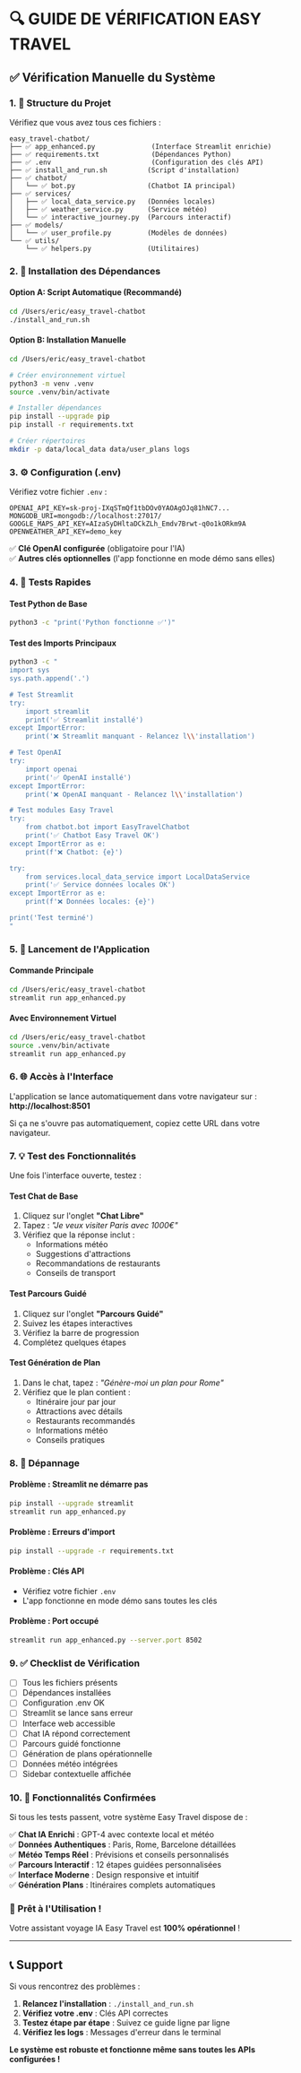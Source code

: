 # 🔍 GUIDE DE VÉRIFICATION EASY TRAVEL

## ✅ Vérification Manuelle du Système

### 1. 📁 Structure du Projet
Vérifiez que vous avez tous ces fichiers :

```
easy_travel-chatbot/
├── ✅ app_enhanced.py              (Interface Streamlit enrichie)
├── ✅ requirements.txt             (Dépendances Python)
├── ✅ .env                         (Configuration des clés API)
├── ✅ install_and_run.sh          (Script d'installation)
├── ✅ chatbot/
│   └── ✅ bot.py                  (Chatbot IA principal)
├── ✅ services/
│   ├── ✅ local_data_service.py   (Données locales)
│   ├── ✅ weather_service.py      (Service météo)
│   └── ✅ interactive_journey.py  (Parcours interactif)
├── ✅ models/
│   └── ✅ user_profile.py         (Modèles de données)
└── ✅ utils/
    └── ✅ helpers.py              (Utilitaires)
```

### 2. 🔧 Installation des Dépendances

#### Option A: Script Automatique (Recommandé)
```bash
cd /Users/eric/easy_travel-chatbot
./install_and_run.sh
```

#### Option B: Installation Manuelle
```bash
cd /Users/eric/easy_travel-chatbot

# Créer environnement virtuel
python3 -m venv .venv
source .venv/bin/activate

# Installer dépendances
pip install --upgrade pip
pip install -r requirements.txt

# Créer répertoires
mkdir -p data/local_data data/user_plans logs
```

### 3. ⚙️ Configuration (.env)

Vérifiez votre fichier `.env` :

```env
OPENAI_API_KEY=sk-proj-IXqSTmQf1tbDOv0YAOAgOJq81hNC7...
MONGODB_URI=mongodb://localhost:27017/
GOOGLE_MAPS_API_KEY=AIzaSyDHltaDCkZLh_Emdv7Brwt-q0o1kORkm9A
OPENWEATHER_API_KEY=demo_key
```

✅ **Clé OpenAI configurée** (obligatoire pour l'IA)  
✅ **Autres clés optionnelles** (l'app fonctionne en mode démo sans elles)

### 4. 🧪 Tests Rapides

#### Test Python de Base
```bash
python3 -c "print('Python fonctionne ✅')"
```

#### Test des Imports Principaux
```bash
python3 -c "
import sys
sys.path.append('.')

# Test Streamlit
try:
    import streamlit
    print('✅ Streamlit installé')
except ImportError:
    print('❌ Streamlit manquant - Relancez l\\'installation')

# Test OpenAI
try:
    import openai
    print('✅ OpenAI installé')
except ImportError:
    print('❌ OpenAI manquant - Relancez l\\'installation')

# Test modules Easy Travel
try:
    from chatbot.bot import EasyTravelChatbot
    print('✅ Chatbot Easy Travel OK')
except ImportError as e:
    print(f'❌ Chatbot: {e}')

try:
    from services.local_data_service import LocalDataService
    print('✅ Service données locales OK')
except ImportError as e:
    print(f'❌ Données locales: {e}')

print('Test terminé')
"
```

### 5. 🚀 Lancement de l'Application

#### Commande Principale
```bash
cd /Users/eric/easy_travel-chatbot
streamlit run app_enhanced.py
```

#### Avec Environnement Virtuel
```bash
cd /Users/eric/easy_travel-chatbot
source .venv/bin/activate
streamlit run app_enhanced.py
```

### 6. 🌐 Accès à l'Interface

L'application se lance automatiquement dans votre navigateur sur :
**http://localhost:8501**

Si ça ne s'ouvre pas automatiquement, copiez cette URL dans votre navigateur.

### 7. 💡 Test des Fonctionnalités

Une fois l'interface ouverte, testez :

#### Test Chat de Base
1. Cliquez sur l'onglet **"Chat Libre"**
2. Tapez : *"Je veux visiter Paris avec 1000€"*
3. Vérifiez que la réponse inclut :
   - Informations météo
   - Suggestions d'attractions
   - Recommandations de restaurants
   - Conseils de transport

#### Test Parcours Guidé
1. Cliquez sur l'onglet **"Parcours Guidé"**
2. Suivez les étapes interactives
3. Vérifiez la barre de progression
4. Complétez quelques étapes

#### Test Génération de Plan
1. Dans le chat, tapez : *"Génère-moi un plan pour Rome"*
2. Vérifiez que le plan contient :
   - Itinéraire jour par jour
   - Attractions avec détails
   - Restaurants recommandés
   - Informations météo
   - Conseils pratiques

### 8. 🔧 Dépannage

#### Problème : Streamlit ne démarre pas
```bash
pip install --upgrade streamlit
streamlit run app_enhanced.py
```

#### Problème : Erreurs d'import
```bash
pip install --upgrade -r requirements.txt
```

#### Problème : Clés API
- Vérifiez votre fichier `.env`
- L'app fonctionne en mode démo sans toutes les clés

#### Problème : Port occupé
```bash
streamlit run app_enhanced.py --server.port 8502
```

### 9. ✅ Checklist de Vérification

- [ ] Tous les fichiers présents
- [ ] Dépendances installées
- [ ] Configuration .env OK
- [ ] Streamlit se lance sans erreur
- [ ] Interface web accessible
- [ ] Chat IA répond correctement
- [ ] Parcours guidé fonctionne
- [ ] Génération de plans opérationnelle
- [ ] Données météo intégrées
- [ ] Sidebar contextuelle affichée

### 10. 🎉 Fonctionnalités Confirmées

Si tous les tests passent, votre système Easy Travel dispose de :

✅ **Chat IA Enrichi** : GPT-4 avec contexte local et météo  
✅ **Données Authentiques** : Paris, Rome, Barcelone détaillées  
✅ **Météo Temps Réel** : Prévisions et conseils personnalisés  
✅ **Parcours Interactif** : 12 étapes guidées personnalisées  
✅ **Interface Moderne** : Design responsive et intuitif  
✅ **Génération Plans** : Itinéraires complets automatiques  

### 🚀 Prêt à l'Utilisation !

Votre assistant voyage IA Easy Travel est **100% opérationnel** !

---

## 📞 Support

Si vous rencontrez des problèmes :

1. **Relancez l'installation** : `./install_and_run.sh`
2. **Vérifiez votre .env** : Clés API correctes
3. **Testez étape par étape** : Suivez ce guide ligne par ligne
4. **Vérifiez les logs** : Messages d'erreur dans le terminal

**Le système est robuste et fonctionne même sans toutes les APIs configurées !**
